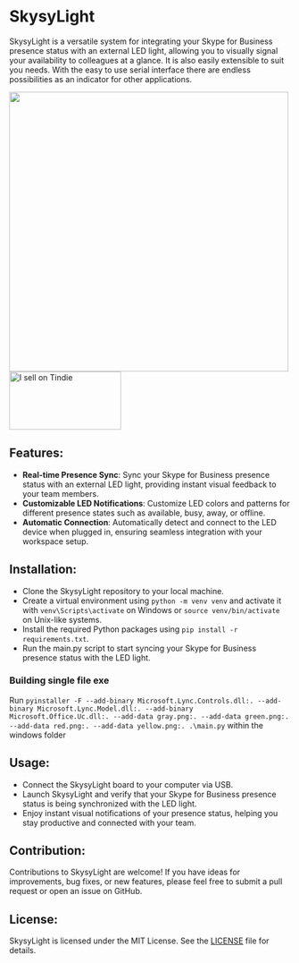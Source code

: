 # SkysyLight
SkysyLight is a versatile system for integrating your Skype for Business presence status with an external LED light, allowing you to visually signal your availability to colleagues at a glance.
It is also easily extensible to suit you needs. With the easy to use serial interface there are endless possibilities as an indicator for other applications.

<img src="https://github.com/user-attachments/assets/7dceaa10-4ed0-4d24-b9cc-97878dcbd088" data-canonical-src="https://github.com/user-attachments/assets/7dceaa10-4ed0-4d24-b9cc-97878dcbd088" width="500" />
<a href="https://www.tindie.com/products/wirmo/skysylight/?ref=offsite_badges&utm_source=sellers_enwi&utm_medium=badges&utm_campaign=badge_large"><img src="https://d2ss6ovg47m0r5.cloudfront.net/badges/tindie-larges.png" alt="I sell on Tindie" width="200" height="104"></a>

## Features:
- **Real-time Presence Sync**: Sync your Skype for Business presence status with an external LED light, providing instant visual feedback to your team members.
- **Customizable LED Notifications**: Customize LED colors and patterns for different presence states such as available, busy, away, or offline.
- **Automatic Connection**: Automatically detect and connect to the LED device when plugged in, ensuring seamless integration with your workspace setup.

## Installation:
- Clone the SkysyLight repository to your local machine.
- Create a virtual environment using `python -m venv venv` and activate it with `venv\Scripts\activate` on Windows or `source venv/bin/activate` on Unix-like systems.
- Install the required Python packages using `pip install -r requirements.txt`.
- Run the main.py script to start syncing your Skype for Business presence status with the LED light.

### Building single file exe
Run `pyinstaller -F --add-binary Microsoft.Lync.Controls.dll:. --add-binary Microsoft.Lync.Model.dll:. --add-binary Microsoft.Office.Uc.dll:. --add-data gray.png:. --add-data green.png:. --add-data red.png:. --add-data yellow.png:. .\main.py` within the windows folder

## Usage:
- Connect the SkysyLight board to your computer via USB.
- Launch SkysyLight and verify that your Skype for Business presence status is being synchronized with the LED light.
- Enjoy instant visual notifications of your presence status, helping you stay productive and connected with your team.

## Contribution:
Contributions to SkysyLight are welcome! If you have ideas for improvements, bug fixes, or new features, please feel free to submit a pull request or open an issue on GitHub.

## License:
SkysyLight is licensed under the MIT License. See the [LICENSE](LICENSE) file for details.
